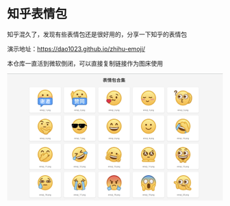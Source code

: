 # 知乎表情包

知乎混久了，发现有些表情包还是很好用的，分享一下知乎的表情包

演示地址：https://dao1023.github.io/zhihu-emoji/

本仓库一直活到微软倒闭，可以直接复制链接作为图床使用

![](demo.png)
